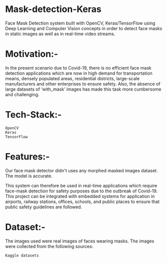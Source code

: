 # Mask-detection-Keras

Face Mask Detection system built with OpenCV, Keras/TensorFlow using Deep Learning and Computer Vision concepts in order to detect face masks in static images as well as in real-time video streams.

# Motivation:-
In the present scenario due to Covid-19, there is no efficient face mask detection applications which are now in high demand for transportation means, densely populated areas, residential districts, large-scale manufacturers and other enterprises to ensure safety. Also, the absence of large datasets of ‘with_mask’ images has made this task more cumbersome and challenging.

# Tech-Stack:-

    OpenCV
    Keras
    TensorFlow
    

# Features:-
Our face mask detector didn't uses any morphed masked images dataset. The model is accurate.

This system can therefore be used in real-time applications which require face-mask detection for safety purposes due to the outbreak of Covid-19. This project can be integrated with embedded systems for application in airports, railway stations, offices, schools, and public places to ensure that public safety guidelines are followed.

# Dataset:-
The images used were real images of faces wearing masks. The images were collected from the following sources:

    Kaggle datasets


